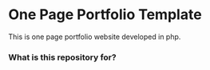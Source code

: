 # One Page Portfolio Template #

This is one page portfolio website developed in php.

### What is this repository for? ###

